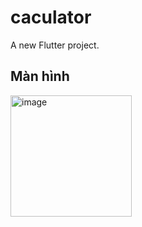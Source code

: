 # caculator

A new Flutter project.

## Màn hình

<img width="194" alt="image" src="https://user-images.githubusercontent.com/71497691/168637358-d4f353f6-10fd-48ff-9ffc-7a4ca7de744d.png">
